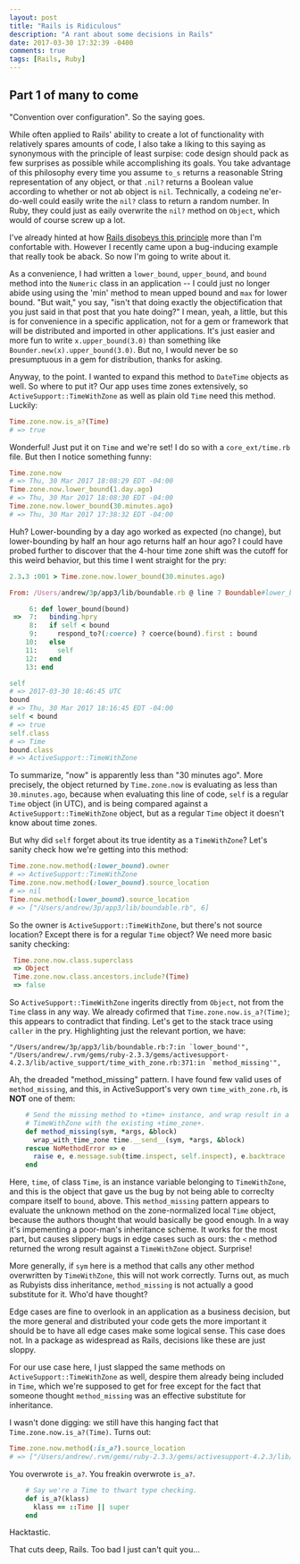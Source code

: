 ```yaml
---
layout: post
title: "Rails is Ridiculous"
description: "A rant about some decisions in Rails"
date: 2017-03-30 17:32:39 -0400
comments: true
tags: [Rails, Ruby]
---
```


## Part 1 of many to come

"Convention over configuration". So the saying goes.

While often applied to Rails' ability to create a lot of functionality with relatively spares amounts of code, I also take a liking to this saying as synonymous with the principle of least surpise: code design should pack as few surprises as possible while accomplishing its goals. You take advantage of this philosophy every time you assume `to_s` returns a reasonable String representation of any object, or that `.nil?` returns a Boolean value according to whether or not ab object is `nil`. Technically, a codeing ne'er-do-well could easily write the `nil?` class to return a random number. In Ruby, they could just as eaily overwrite the `nil?` method on `Object`, which would of course screw up a lot.

I've already hinted at how [Rails disobeys this principle](/2016/07/28/objectification.html) more than I'm confortable with. However I recently came upon a bug-inducing example that really took be aback. So now I'm going to write about it.

As a convenience, I had written a `lower_bound`, `upper_bound`, and `bound` method into the `Numeric` class in an application -- I could just no longer abide using using the 'min' method to mean upped bound and `max` for lower bound. "But wait," you say, "isn't that doing exactly the objectification that you just said in that post that you hate doing?" I mean, yeah, a little, but this is for convenience in a specific application, not for a gem or framework that will be distributed and imported in other applications. It's just easier and more fun to write `x.upper_bound(3.0)` than something like `Bounder.new(x).upper_bound(3.0)`. But no, I would never be so presumptuous in a gem for distribution, thanks for asking.

Anyway, to the point. I wanted to expand this method to `DateTime` objects as well. So where to put it? Our app uses time zones extensively, so `ActiveSupport::TimeWithZone` as well as plain old `Time` need this method. Luckily:

```ruby
Time.zone.now.is_a?(Time)
# => true
```

Wonderful! Just put it on `Time` and we're set! I do so with a `core_ext/time.rb` file. But then I notice something funny:

```ruby
Time.zone.now
# => Thu, 30 Mar 2017 18:08:29 EDT -04:00
Time.zone.now.lower_bound(1.day.ago)
# => Thu, 30 Mar 2017 18:08:30 EDT -04:00
Time.zone.now.lower_bound(30.minutes.ago)
# => Thu, 30 Mar 2017 17:38:32 EDT -04:00
```

Huh? Lower-bounding by a day ago worked as expected (no change), but lower-bounding by half an hour ago returns half an hour ago? I could have probed further to discover that the 4-hour time zone shift was the cutoff for this weird behavior, but this time I went straight for the pry:

```ruby
2.3.3 :001 > Time.zone.now.lower_bound(30.minutes.ago)

From: /Users/andrew/3p/app3/lib/boundable.rb @ line 7 Boundable#lower_bound:

     6: def lower_bound(bound)
 =>  7:   binding.hpry
     8:   if self < bound
     9:     respond_to?(:coerce) ? coerce(bound).first : bound
    10:   else
    11:     self
    12:   end
    13: end

self
# => 2017-03-30 18:46:45 UTC
bound
# => Thu, 30 Mar 2017 18:16:45 EDT -04:00
self < bound
# => true
self.class
# => Time
bound.class
# => ActiveSupport::TimeWithZone
```

To summarize, "now" is apparently less than "30 minutes ago". More precisely, the object returned by `Time.zone.now` is evaluating as less than `30.minutes.ago`, because when evaluating this line of code, `self` is a regular `Time` object (in UTC), and is being compared against a `ActiveSupport::TimeWithZone` object, but as a regular `Time` object it doesn't know about time zones.

But why did `self` forget about its true identity as a `TimeWithZone`? Let's sanity check how we're getting into this method:

```ruby
Time.zone.now.method(:lower_bound).owner
# => ActiveSupport::TimeWithZone
Time.zone.now.method(:lower_bound).source_location
# => nil
Time.now.method(:lower_bound).source_location
# => ["/Users/andrew/3p/app3/lib/boundable.rb", 6]
```

 So the owner is `ActiveSupport::TimeWithZone`, but there's not source location? Except there is for a regular `Time` object? We need more basic sanity checking:

```ruby
 Time.zone.now.class.superclass
 => Object
 Time.zone.now.class.ancestors.include?(Time)
 => false
```

So `ActiveSupport::TimeWithZone` ingerits directly from `Object`, not from the `Time` class in any way. We already cofirmed that `Time.zone.now.is_a?(Time)`; this appears to contradict that finding. Let's get to the stack trace using `caller` in the pry. Highlighting just the relevant portion, we have:

```
"/Users/andrew/3p/app3/lib/boundable.rb:7:in `lower_bound'",
"/Users/andrew/.rvm/gems/ruby-2.3.3/gems/activesupport-4.2.3/lib/active_support/time_with_zone.rb:371:in `method_missing'",
```

Ah, the dreaded "method_missing" pattern. I have found few valid uses of `method_missing`, and this, in ActiveSupport's very own `time_with_zone.rb`, is **NOT** one of them:

```ruby
    # Send the missing method to +time+ instance, and wrap result in a new
    # TimeWithZone with the existing +time_zone+.
    def method_missing(sym, *args, &block)
      wrap_with_time_zone time.__send__(sym, *args, &block)
    rescue NoMethodError => e
      raise e, e.message.sub(time.inspect, self.inspect), e.backtrace
    end
```

Here, `time`, of class `Time`, is an instance variable belonging to `TimeWithZone`, and this is the object that gave us the bug by not being able to correclty compare itself to `bound`, above. This `method_missing` pattern appears to evaluate the unknown method on the zone-normalized local `Time` object, because the authors thought that would basically be good enough. In a way it's impementing a poor-man's inheritance scheme. It works for the most part, but causes slippery bugs in edge cases such as ours: the `<` method returned the wrong result against a `TimeWithZone` object. Surprise!

More generally, if `sym` here is a method that calls any other method overwritten by `TimeWithZone`, this will not work correctly. Turns out, as much as Rubyists diss inheritance, `method_missing` is not actually a good substitute for it. Who'd have thought?

Edge cases are fine to overlook in an application as a business decision, but the more general and distributed your code gets the more important it should be to have all edge cases make some logical sense. This case does not. In a package as widespread as Rails, decisions like these are just sloppy.

For our use case here, I just slapped the same methods on `ActiveSupport::TimeWithZone` as well, despire them already being included in `Time`, which we're supposed to get for free except for the fact that someone thought `method_missing` was an effective substitute for inheritance.

I wasn't done digging: we still have this hanging fact that `Time.zone.now.is_a?(Time)`. Turns out:

```ruby
Time.zone.now.method(:is_a?).source_location
# => ["/Users/andrew/.rvm/gems/ruby-2.3.3/gems/activesupport-4.2.3/lib/active_support/time_with_zone.rb", 334]
```

You overwrote `is_a?`. You freakin overwrote `is_a?`.

```ruby
    # Say we're a Time to thwart type checking.
    def is_a?(klass)
      klass == ::Time || super
    end
```

Hacktastic.

That cuts deep, Rails. Too bad I just can't quit you...
